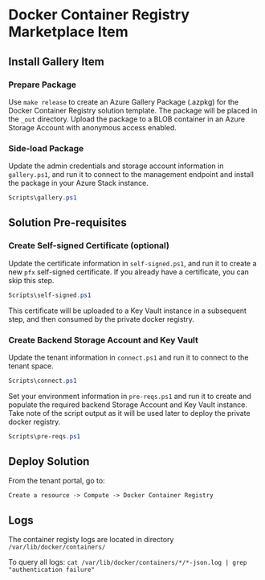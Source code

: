 # Docker Container Registry Marketplace Item

## Install Gallery Item

### Prepare Package

Use `make release` to create an Azure Gallery Package (.azpkg) for the Docker Container Registry solution template. The package will be placed in the `_out` directory. Upload the package to a BLOB container in an Azure Storage Account with anonymous access enabled.

### Side-load Package

Update the admin credentials and storage account information in `gallery.ps1`, and run it to connect to the management endpoint and install the package in your Azure Stack instance.

```powershell
Scripts\gallery.ps1
```

## Solution Pre-requisites

### Create Self-signed Certificate (optional)

Update the certificate information in `self-signed.ps1`, and run it to create a new `pfx` self-signed certificate. If you already have a certificate, you can skip this step.

```powershell
Scripts\self-signed.ps1
```

This certificate will be uploaded to a Key Vault instance in a subsequent step, and then consumed by the private docker registry.

### Create Backend Storage Account and Key Vault

Update the tenant information in `connect.ps1` and run it to connect to the tenant space.

```powershell
Scripts\connect.ps1
```

Set your environment information in `pre-reqs.ps1` and run it to create and populate the required backend Storage Account and Key Vault instance. Take note of the script output as it will be used later to deploy the private docker registry.

```powershell
Scripts\pre-reqs.ps1
```

## Deploy Solution

From the tenant portal, go to:

```
Create a resource -> Compute -> Docker Container Registry
```

## Logs

The container registy logs are located in directory `/var/lib/docker/containers/`

To query all logs: `cat /var/lib/docker/containers/*/*-json.log | grep "authentication failure"`
